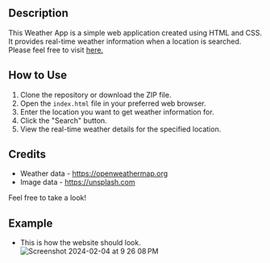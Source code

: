 ## Description
This Weather App is a simple web application created using HTML and CSS. It provides real-time weather information when a location is searched. Please feel free to visit [here.](https://delstroo.github.io/weather-app/)

## How to Use
1. Clone the repository or download the ZIP file.
2. Open the `index.html` file in your preferred web browser.
3. Enter the location you want to get weather information for.
4. Click the "Search" button.
5. View the real-time weather details for the specified location.

## Credits
- Weather data - https://openweathermap.org
- Image data - https://unsplash.com

Feel free to take a look!

## Example
- This is how the website should look.
![Screenshot 2024-02-04 at 9 26 08 PM](https://github.com/Delstroo/weather-app/assets/87548497/f8e9eb2d-de2b-47df-8984-2356a237e0cc)
